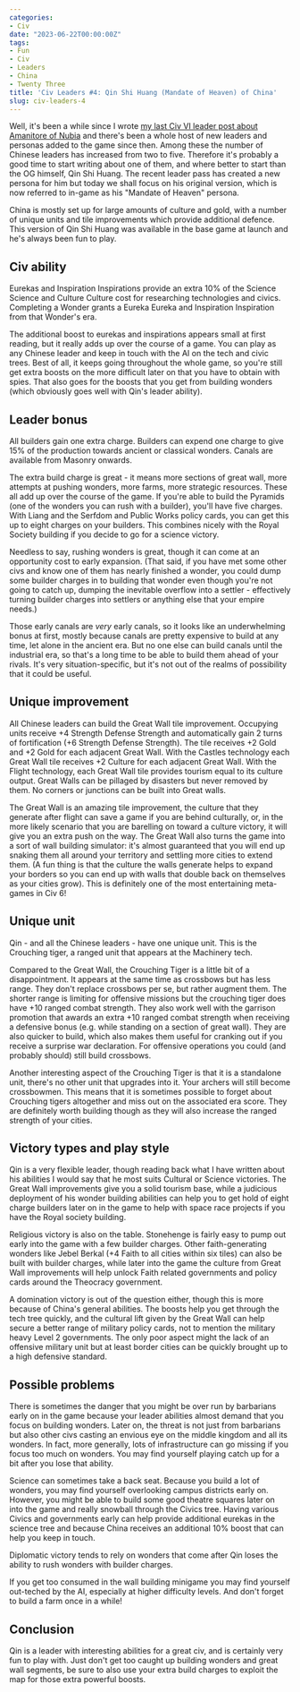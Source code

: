 ```yaml
---
categories:
- Civ
date: "2023-06-22T00:00:00Z"
tags:
- Fun
- Civ
- Leaders
- China
- Twenty Three
title: 'Civ Leaders #4: Qin Shi Huang (Mandate of Heaven) of China'
slug: civ-leaders-4
---
```


Well, it's been a while since I wrote [my last Civ VI leader post about Amanitore of Nubia](/civ-leaders-3-amanitore-of-nubia) and there's been a whole host of new leaders and personas added to the game since then. Among these the number of Chinese leaders has increased from two to five. Therefore it's probably a good time to start writing about one of them, and where better to start than the OG himself, Qin Shi Huang. The recent leader pass has created a new persona for him but today we shall focus on his original version, which is now referred to in-game as his "Mandate of Heaven" persona.

China is mostly set up for large amounts of culture and gold, with a number of unique units and tile improvements which provide additional defence. This version of Qin Shi Huang was available in the base game at launch and he's always been fun to play.

## Civ ability

 Eurekas and Inspiration Inspirations provide an extra 10% of the Science Science and Culture Culture cost for researching technologies and civics. Completing a Wonder grants a Eureka Eureka and Inspiration Inspiration from that Wonder's era.
 
 The additional boost to eurekas and inspirations appears small at first reading, but it really adds up over the course of a game. You can play as any Chinese leader and keep in touch with the AI on the tech and civic trees. Best of all, it keeps going throughout the whole game, so you're still get extra boosts on the more difficult later on that you have to obtain with spies. That also goes for the boosts that you get from building wonders (which obviously goes well with Qin's leader ability). 

## Leader bonus

All builders gain one extra charge. Builders can expend one charge to give 15% of the production towards ancient or classical wonders. Canals are available from Masonry onwards.

The extra build charge is great - it means more sections of great wall, more attempts at pushing wonders, more farms, more strategic resources. These all add up over the course of the game. If you're able to build the Pyramids (one of the wonders you can rush with a builder), you'll have five charges. With Liang and the Serfdom and Public Works policy cards, you can get this up to eight charges on your builders. This combines nicely with the Royal Society building if you decide to go for a science victory. 

Needless to say, rushing wonders is great, though it can come at an opportunity cost to early expansion. (That said, if you have met some other civs and know one of them has nearly finished a wonder, you could dump some builder charges in to building that wonder even though you're not going to catch up, dumping the inevitable overflow into a settler - effectively turning builder charges into settlers or anything else that your empire needs.)

Those early canals are _very_ early canals, so it looks like an underwhelming bonus at first, mostly because canals are pretty expensive to build at any time, let alone in the ancient era. But no one else can build canals until the industrial era, so that's a long time to be able to build them ahead of your rivals. It's very situation-specific, but it's not out of the realms of possibility that it could be useful. 

## Unique improvement

All Chinese leaders can build the Great Wall tile improvement. Occupying units receive +4 Strength Defense Strength and automatically gain 2 turns of fortification (+6 Strength Defense Strength). The tile receives +2 Gold and +2 Gold for each adjacent Great Wall. With the Castles technology each Great Wall tile receives +2 Culture for each adjacent Great Wall. With the Flight technology, each Great Wall tile provides tourism equal to its culture output. Great Walls can be pillaged by disasters but never removed by them. No corners or junctions can be built into Great walls. 

The Great Wall is an amazing tile improvement, the culture that they generate after flight can save a game if you are behind culturally, or, in the more likely scenario that you are barelling on toward a culture victory, it will give you an extra push on the way. The Great Wall also turns the game into a sort of wall building simulator: it's almost guaranteed that you will end up snaking them all around your territory and settling more cities to extend them. (A fun thing is that the culture the walls generate helps to expand your borders so you can end up with walls that double back on themselves as your cities grow). This is definitely one of the most entertaining meta-games in Civ 6!

## Unique unit

Qin - and all the Chinese leaders - have one unique unit. This is the Crouching tiger, a ranged unit that appears at the Machinery tech.

Compared to the Great Wall, the Crouching Tiger is a little bit of a disappointment. It appears at the same time as crossbows but has less range. They don't replace crossbows per se, but rather augment them. The shorter range is limiting for offensive missions but the crouching tiger does have +10 ranged combat strength. They also work well with the garrison promotion that awards an extra +10 ranged combat strength when receiving a defensive bonus (e.g. while standing on a section of great wall). They are also quicker to build, which also makes them useful for cranking out if you receive a surprise war declaration. For offensive operations you could (and probably should) still build crossbows.

Another interesting aspect of the Crouching Tiger is that it is a standalone unit, there's no other unit that upgrades into it. Your archers will still become crossbowmen. This means that it is sometimes possible to forget about Crouching tigers altogether and miss out on the associated era score. They are definitely worth building though as they will also increase the ranged strength of your cities. 

## Victory types and play style

Qin is a very flexible leader, though reading back what I have written about his abilities I would say that he most suits Cultural or Science victories. The Great Wall improvements give you a solid tourism base, while a judicious deployment of his wonder building abilities can help you to get hold of eight charge builders later on in the game to help with space race projects if you have the Royal society building.

Religious victory is also on the table. Stonehenge is fairly easy to pump out early into the game with a few builder charges. Other faith-generating wonders like Jebel Berkal (+4 Faith to all cities within six tiles) can also be built with builder charges, while later into the game the culture from Great Wall improvements will help unlock Faith related governments and policy cards around the Theocracy government.

A domination victory is out of the question either, though this is more because of China's general abilities. The boosts help you get through the tech tree quickly, and the cultural lift given by the Great Wall can help secure a better range of military policy cards, not to mention the military heavy Level 2 governments. The only poor aspect might the lack of an offensive military unit but at least border cities can be quickly brought up to a high defensive standard. 

## Possible problems
There is sometimes the danger that you might be over run by barbarians early on in the game because your leader abilities almost demand that you focus on building wonders. Later on, the threat is not just from barbarians but also other civs casting an envious eye on the middle kingdom and all its wonders. In fact, more generally, lots of infrastructure can go missing if you focus too much on wonders. You may find yourself playing catch up for a bit after you lose that ability.

Science can sometimes take a back seat. Because you build a lot of wonders, you may find yourself overlooking campus districts early on. However, you might be able to build some good theatre squares later on into the game and really snowball through the Civics tree. Having various Civics and governments early can help provide additional eurekas in the science tree and because China receives an additional 10% boost that can help you keep in touch. 

Diplomatic victory tends to rely on wonders that come after Qin loses the ability to rush wonders with builder charges. 

If you get too consumed in the wall building minigame you may find yourself out-teched by the AI, especially at higher difficulty levels. And don't forget to build a farm once in a while!

## Conclusion

Qin is a leader with interesting abilities for a great civ, and is certainly very fun to play with. Just don't get too caught up building wonders and great wall segments, be sure to also use your extra build charges to exploit the map for those extra powerful boosts.
